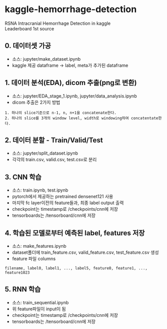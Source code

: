# kaggle-hemorrhage-detection
RSNA Intracranial Hemorrhage Detection in kaggle<br>
Leaderboard 1st source

## 0. 데이터셋 가공
* 소스: jupyter/make_dataset.ipynb
* kaggle 제공 dataframe -> label, meta가 추가된 dataframe

## 1. 데이터 분석(EDA), dicom 추출(png로 변환)
* 소스: jupyter/EDA_stage_1.ipynb, jupyter/data_analysis.ipynb
* dicom 추출은 2가지 방법
```
1. 하나의 slice기준으로 n-1, n, n+1을 concatenate한다.
2. 하나의 slice를 3개의 window level, width로 windowing하여 concatentate한다.
```

## 2. 데이터 분할 - Train/Valid/Test
* 소스: jupyter/split_dataset.ipynb
* 각각의 train.csv, valid.csv, test.csv로 분리

## 3. CNN 학습
* 소스: train.ipynb, test.ipynb
* pytorch에서 제공하는 pretrained densenet121 사용
* 마지막 fc layer이전의 feature들과, 최종 label output 출력
* checkpoint는 timestamp로 /checkpoints/cnn에 저장
* tensorboards는 /tensorboard/cnn에 저장

## 4. 학습된 모델로부터 예측된 label, features 저장
* 소스: make_features.ipynb
* dataset폴더에 train_feature.csv, valid_feature.csv, test_feature.csv 생성
* feature 파일 columns
```
filename, label0, label1, ..., label5, feature0, feature1, ..., feature1023
```

## 5. RNN 학습
* 소스: train_sequential.ipynb
* 위 feature파일이 input이 됨
* checkpoint는 timestamp로 /checkpoints/cnn에 저장
* tensorboards는 /tensorboard/cnn에 저장

